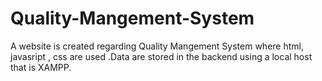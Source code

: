 # Quality-Mangement-System
A website is created regarding Quality Mangement System where html, javasript , css are used .Data are stored in the backend using a local host that is XAMPP.
